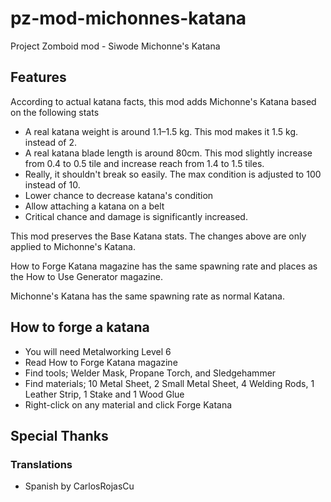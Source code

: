 # pz-mod-michonnes-katana

Project Zomboid mod - Siwode Michonne's Katana

## Features

According to actual katana facts, this mod adds Michonne's Katana based on the following stats

- A real katana weight is around 1.1–1.5 kg. This mod makes it 1.5 kg. instead of 2.
- A real katana blade length is around 80cm. This mod slightly increase from 0.4 to 0.5 tile and increase reach from 1.4 to 1.5 tiles.
- Really, it shouldn't break so easily. The max condition is adjusted to 100 instead of 10.
- Lower chance to decrease katana's condition
- Allow attaching a katana on a belt
- Critical chance and damage is significantly increased.

This mod preserves the Base Katana stats. The changes above are only applied to Michonne's Katana.

How to Forge Katana magazine has the same spawning rate and places as the How to Use Generator magazine.

Michonne's Katana has the same spawning rate as normal Katana.

## How to forge a katana

- You will need Metalworking Level 6
- Read How to Forge Katana magazine
- Find tools; Welder Mask, Propane Torch, and Sledgehammer
- Find materials; 10 Metal Sheet, 2 Small Metal Sheet, 4 Welding Rods, 1 Leather Strip, 1 Stake and 1 Wood Glue
- Right-click on any material and click Forge Katana

## Special Thanks

### Translations

- Spanish by CarlosRojasCu
